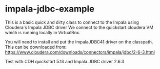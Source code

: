 # impala-jdbc-example

This is a basic quick and dirty class to connect to the Impala using Cloudera's Impala JDBC driver
We connect to the quickstart.cloudera VM which is running locally in VirtualBox.

You will need to install and put the ImpalaJDBC41 driver on the classpath. This can be downloaded from: https://www.cloudera.com/downloads/connectors/impala/jdbc/2-6-3.html

Test with CDH quickstart 5.13 and Impala JDBC driver 2.6.3